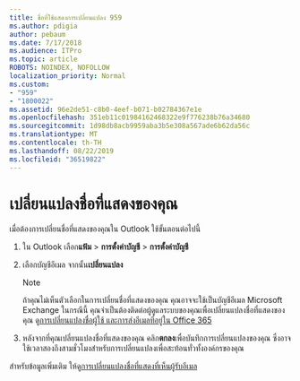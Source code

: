 ```yaml
---
title: ชื่อที่ใช้แสดงการเปลี่ยนแปลง 959
ms.author: pdigia
author: pebaum
ms.date: 7/17/2018
ms.audience: ITPro
ms.topic: article
ROBOTS: NOINDEX, NOFOLLOW
localization_priority: Normal
ms.custom:
- "959"
- "1800022"
ms.assetid: 96e2de51-c8b0-4eef-b071-b02784367e1e
ms.openlocfilehash: 351eb11c01984162468322e9f776238b76a34680
ms.sourcegitcommit: 1d98db8acb9959aba3b5e308a567ade6b62da56c
ms.translationtype: MT
ms.contentlocale: th-TH
ms.lasthandoff: 08/22/2019
ms.locfileid: "36519822"
---
```

# <a name="change-your-display-name"></a>เปลี่ยนแปลงชื่อที่แสดงของคุณ
  
เมื่อต้องการเปลี่ยนชื่อที่แสดงของคุณใน Outlook ใช้ขั้นตอนต่อไปนี้
  
1. ใน Outlook เลือก**แฟ้ม** \> **การตั้งค่าบัญชี** \> **การตั้งค่าบัญชี**

2. เลือกบัญชีอีเมล จากนั้น**เปลี่ยนแปลง**

    > [!NOTE]
    > ถ้าคุณไม่เห็นตัวเลือกในการเปลี่ยนชื่อที่แสดงของคุณ คุณอาจจะใช้เป็นบัญชีอีเมล Microsoft Exchange ในกรณีนี้ คุณจำเป็นต้องติดต่อผู้ดูแลระบบของคุณเพื่อเปลี่ยนแปลงชื่อที่แสดงของคุณ ดู[การเปลี่ยนแปลงชื่อผู้ใช้ และการส่งอีเมลที่อยู่ใน Office 365](https://support.office.com/article/fb5ac074-e203-4e1f-9843-b9d1a3e03297.aspx)
  
3. หลังจากที่คุณเปลี่ยนแปลงชื่อที่แสดงของคุณ คลิก**ตกลง**เพื่อบันทึกการเปลี่ยนแปลงของคุณ ซึ่งอาจใช้เวลาสองถึงสามชั่วโมงสำหรับการเปลี่ยนแปลงเพื่อสะท้อนทั่วทั้งองค์กรของคุณ

สำหรับข้อมูลเพิ่มเติม ให้ดู[การเปลี่ยนแปลงชื่อที่แสดงที่เห็นผู้รับอีเมล](https://support.office.com/article/2b53331a-ba2a-4803-88dc-ac9fe376c8a9.aspx)
  